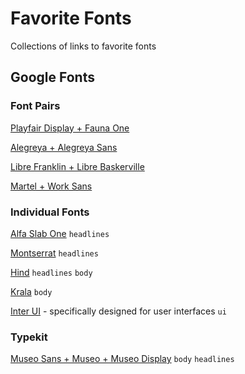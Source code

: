 # Favorite Fonts
Collections of links to favorite fonts

## Google Fonts

### Font Pairs

[Playfair Display + Fauna One](https://www.behance.net/gallery/35768979/Typography-Google-Fonts-Combinations)

[Alegreya + Alegreya Sans](https://fonts.google.com/specimen/Alegreya+Sans)

[Libre Franklin + Libre Baskerville](https://fonts.google.com/specimen/Libre+Franklin)

[Martel + Work Sans](https://sidewaysdictionary.com/#/about)

### Individual Fonts

[Alfa Slab One](https://fonts.google.com/specimen/Alfa+Slab+One) `headlines`

[Montserrat](https://fonts.google.com/specimen/Montserrat) `headlines`

[Hind](https://fonts.google.com/specimen/Hind) `headlines` `body`

[Krala](https://fonts.google.com/specimen/Karla) `body`

[Inter UI](https://rsms.me/inter/) - specifically designed for user interfaces `ui`

### Typekit

[Museo Sans + Museo + Museo Display](https://typekit.com/fonts/museo-sans) `body` `headlines`
